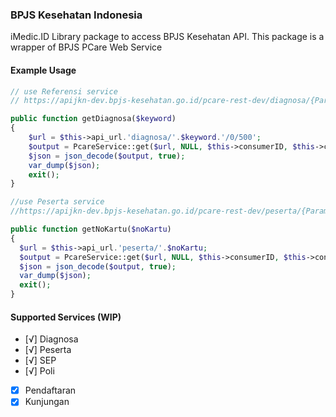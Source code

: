 ### BPJS Kesehatan Indonesia
iMedic.ID Library package to access BPJS Kesehatan API.
This package is a wrapper of BPJS PCare Web Service

#### Example Usage
```php
// use Referensi service
// https://apijkn-dev.bpjs-kesehatan.go.id/pcare-rest-dev/diagnosa/{Parameter 1}/{Parameter 2}/{Parameter 3}

public function getDiagnosa($keyword)
{
    $url = $this->api_url.'diagnosa/'.$keyword.'/0/500';
    $output = PcareService::get($url, NULL, $this->consumerID, $this->consumerSecret, $this->consumerUserKey, $this->usernamePcare, $this->passwordPcare, $this->kdAplikasi);
    $json = json_decode($output, true);
    var_dump($json);
    exit();
}

//use Peserta service
//https://apijkn-dev.bpjs-kesehatan.go.id/pcare-rest-dev/peserta/{Parameter 1}

public function getNoKartu($noKartu)
{
  $url = $this->api_url.'peserta/'.$noKartu;
  $output = PcareService::get($url, NULL, $this->consumerID, $this->consumerSecret, $this->consumerUserKey, $this->usernamePcare, $this->passwordPcare, $this->kdAplikasi);
  $json = json_decode($output, true);
  var_dump($json);
  exit();
}
```


#### Supported Services (WIP)

- [√] Diagnosa
- [√] Peserta
- [√] SEP
- [√] Poli
- [x] Pendaftaran
- [x] Kunjungan

